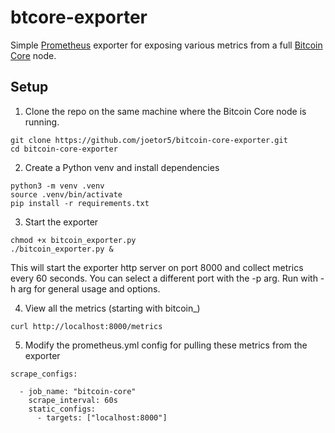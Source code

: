 # btcore-exporter

Simple [Prometheus](https://prometheus.io/) exporter for exposing various metrics from a full [Bitcoin Core](https://bitcoincore.org/) node.

## Setup

1. Clone the repo on the same machine where the Bitcoin Core node is running.
```
git clone https://github.com/joetor5/bitcoin-core-exporter.git
cd bitcoin-core-exporter
```
2. Create a Python venv and install dependencies
```
python3 -m venv .venv
source .venv/bin/activate
pip install -r requirements.txt
```
3. Start the exporter
```
chmod +x bitcoin_exporter.py
./bitcoin_exporter.py &
```

This will start the exporter http server on port 8000 and collect metrics every 60 seconds. You can select a different port with the -p arg. Run with -h arg for general usage and options.

4. View all the metrics (starting with bitcoin_)
```
curl http://localhost:8000/metrics
```
5. Modify the prometheus.yml config for pulling these metrics from the exporter
```
scrape_configs:

  - job_name: "bitcoin-core"
    scrape_interval: 60s
    static_configs:
      - targets: ["localhost:8000"]

```
